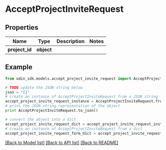 # AcceptProjectInviteRequest


## Properties

Name | Type | Description | Notes
------------ | ------------- | ------------- | -------------
**project_id** | **object** |  | 

## Example

```python
from odin_sdk.models.accept_project_invite_request import AcceptProjectInviteRequest

# TODO update the JSON string below
json = "{}"
# create an instance of AcceptProjectInviteRequest from a JSON string
accept_project_invite_request_instance = AcceptProjectInviteRequest.from_json(json)
# print the JSON string representation of the object
print AcceptProjectInviteRequest.to_json()

# convert the object into a dict
accept_project_invite_request_dict = accept_project_invite_request_instance.to_dict()
# create an instance of AcceptProjectInviteRequest from a dict
accept_project_invite_request_form_dict = accept_project_invite_request.from_dict(accept_project_invite_request_dict)
```
[[Back to Model list]](../README.md#documentation-for-models) [[Back to API list]](../README.md#documentation-for-api-endpoints) [[Back to README]](../README.md)


